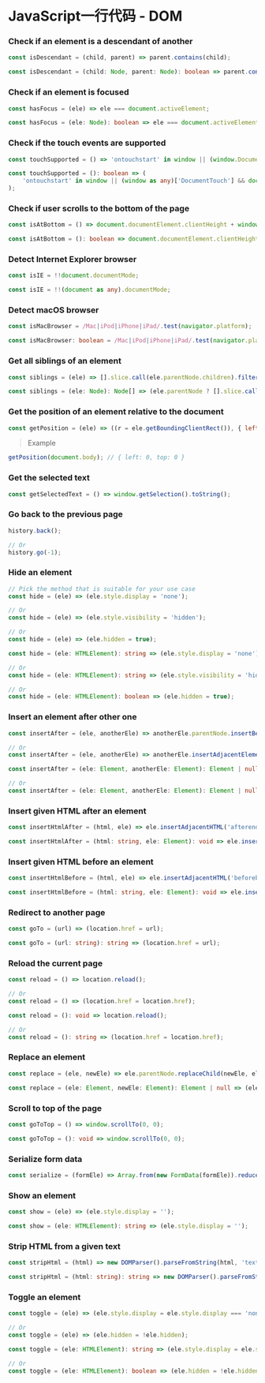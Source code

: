 # JavaScript一行代码 - DOM

### Check if an element is a descendant of another

<CodeGroup>

<CodeGroupItem title="js">

```js
const isDescendant = (child, parent) => parent.contains(child);
```

</CodeGroupItem>

<CodeGroupItem title="ts">

```ts
const isDescendant = (child: Node, parent: Node): boolean => parent.contains(child);
```

</CodeGroupItem>

</CodeGroup>

### Check if an element is focused

<CodeGroup>

<CodeGroupItem title="js">

```js
const hasFocus = (ele) => ele === document.activeElement;
```

</CodeGroupItem>

<CodeGroupItem title="ts">

```ts
const hasFocus = (ele: Node): boolean => ele === document.activeElement;
```

</CodeGroupItem>

</CodeGroup>

### Check if the touch events are supported

<CodeGroup>

<CodeGroupItem title="js">

```js
const touchSupported = () => 'ontouchstart' in window || (window.DocumentTouch && document instanceof window.DocumentTouch);
```

</CodeGroupItem>

<CodeGroupItem title="ts">

```ts
const touchSupported = (): boolean => (
    'ontouchstart' in window || (window as any)['DocumentTouch'] && document instanceof (window as any)['DocumentTouch']
);
```

</CodeGroupItem>

</CodeGroup>

### Check if user scrolls to the bottom of the page

<CodeGroup>

<CodeGroupItem title="js">

```js
const isAtBottom = () => document.documentElement.clientHeight + window.scrollY >= document.documentElement.scrollHeight;
```

</CodeGroupItem>

<CodeGroupItem title="ts">

```ts
const isAtBottom = (): boolean => document.documentElement.clientHeight + window.scrollY >= document.documentElement.scrollHeight;
```

</CodeGroupItem>

</CodeGroup>

### Detect Internet Explorer browser

<CodeGroup>

<CodeGroupItem title="js">

```js
const isIE = !!document.documentMode;
```

</CodeGroupItem>

<CodeGroupItem title="ts">

```ts
const isIE = !!(document as any).documentMode;
```

</CodeGroupItem>

</CodeGroup>

### Detect macOS browser

<CodeGroup>

<CodeGroupItem title="js">

```js
const isMacBrowser = /Mac|iPod|iPhone|iPad/.test(navigator.platform);
```

</CodeGroupItem>

<CodeGroupItem title="ts">

```ts
const isMacBrowser: boolean = /Mac|iPod|iPhone|iPad/.test(navigator.platform);
```

</CodeGroupItem>

</CodeGroup>

### Get all siblings of an element

<CodeGroup>

<CodeGroupItem title="js">

```js
const siblings = (ele) => [].slice.call(ele.parentNode.children).filter((child) => child !== ele);
```

</CodeGroupItem>

<CodeGroupItem title="ts">

```ts
const siblings = (ele: Node): Node[] => (ele.parentNode ? [].slice.call(ele.parentNode.children).filter((child) => child !== ele) : []);
```

</CodeGroupItem>

</CodeGroup>

### Get the position of an element relative to the document

<CodeGroup>

<CodeGroupItem title="js">

```js
const getPosition = (ele) => ((r = ele.getBoundingClientRect()), { left: r.left + window.scrollX, top: r.top + window.scrollY });
```

</CodeGroupItem>

</CodeGroup>

> Example

```js
getPosition(document.body); // { left: 0, top: 0 }
```

### Get the selected text

<CodeGroup>

<CodeGroupItem title="js">

```js
const getSelectedText = () => window.getSelection().toString();
```

</CodeGroupItem>

</CodeGroup>

### Go back to the previous page

<CodeGroup>

<CodeGroupItem title="js">

```js
history.back();

// Or
history.go(-1);
```

</CodeGroupItem>

</CodeGroup>

### Hide an element

<CodeGroup>

<CodeGroupItem title="js">

```js
// Pick the method that is suitable for your use case
const hide = (ele) => (ele.style.display = 'none');

// Or
const hide = (ele) => (ele.style.visibility = 'hidden');

// Or
const hide = (ele) => (ele.hidden = true);
```

</CodeGroupItem>

<CodeGroupItem title="ts">

```ts
const hide = (ele: HTMLElement): string => (ele.style.display = 'none');

// Or
const hide = (ele: HTMLElement): string => (ele.style.visibility = 'hidden');

// Or
const hide = (ele: HTMLElement): boolean => (ele.hidden = true);
```

</CodeGroupItem>

</CodeGroup>

### Insert an element after other one

<CodeGroup>

<CodeGroupItem title="js">

```js
const insertAfter = (ele, anotherEle) => anotherEle.parentNode.insertBefore(ele, anotherEle.nextSibling);

// Or
const insertAfter = (ele, anotherEle) => anotherEle.insertAdjacentElement('afterend', ele);
```

</CodeGroupItem>

<CodeGroupItem title="ts">

```ts
const insertAfter = (ele: Element, anotherEle: Element): Element | null => (anotherEle.parentNode ? anotherEle.parentNode.insertBefore(ele, anotherEle.nextSibling) : null);

// Or
const insertAfter = (ele: Element, anotherEle: Element): Element | null => anotherEle.insertAdjacentElement('afterend', ele);
```

</CodeGroupItem>

</CodeGroup>

### Insert given HTML after an element

<CodeGroup>

<CodeGroupItem title="js">

```js
const insertHtmlAfter = (html, ele) => ele.insertAdjacentHTML('afterend', html);
```

</CodeGroupItem>

<CodeGroupItem title="ts">

```ts
const insertHtmlAfter = (html: string, ele: Element): void => ele.insertAdjacentHTML('afterend', html);
```

</CodeGroupItem>

</CodeGroup>

### Insert given HTML before an element

<CodeGroup>

<CodeGroupItem title="js">

```js
const insertHtmlBefore = (html, ele) => ele.insertAdjacentHTML('beforebegin', html);
```

</CodeGroupItem>

<CodeGroupItem title="ts">

```ts
const insertHtmlBefore = (html: string, ele: Element): void => ele.insertAdjacentHTML('beforebegin', html);
```

</CodeGroupItem>

</CodeGroup>

### Redirect to another page

<CodeGroup>

<CodeGroupItem title="js">

```js
const goTo = (url) => (location.href = url);
```

</CodeGroupItem>

<CodeGroupItem title="ts">

```ts
const goTo = (url: string): string => (location.href = url);
```

</CodeGroupItem>

</CodeGroup>

### Reload the current page

<CodeGroup>

<CodeGroupItem title="js">

```js
const reload = () => location.reload();

// Or
const reload = () => (location.href = location.href);
```

</CodeGroupItem>

<CodeGroupItem title="ts">

```ts
const reload = (): void => location.reload();

// Or
const reload = (): string => (location.href = location.href);
```

</CodeGroupItem>

</CodeGroup>

### Replace an element

<CodeGroup>

<CodeGroupItem title="js">

```js
const replace = (ele, newEle) => ele.parentNode.replaceChild(newEle, ele);
```

</CodeGroupItem>

<CodeGroupItem title="ts">

```ts
const replace = (ele: Element, newEle: Element): Element | null => (ele.parentNode ? ele.parentNode.replaceChild(newEle, ele) : null);
```

</CodeGroupItem>

</CodeGroup>

### Scroll to top of the page

<CodeGroup>

<CodeGroupItem title="js">

```js
const goToTop = () => window.scrollTo(0, 0);
```

</CodeGroupItem>

<CodeGroupItem title="ts">

```ts
const goToTop = (): void => window.scrollTo(0, 0);
```

</CodeGroupItem>

</CodeGroup>

### Serialize form data

<CodeGroup>

<CodeGroupItem title="js">

```js
const serialize = (formEle) => Array.from(new FormData(formEle)).reduce((p, [k, v]) => Object.assign({}, p, { [k]: p[k] ? (Array.isArray(p[k]) ? p[k] : [p[k]]).concat(v) : v }), {});
```

</CodeGroupItem>

</CodeGroup>

### Show an element

<CodeGroup>

<CodeGroupItem title="js">

```js
const show = (ele) => (ele.style.display = '');
```

</CodeGroupItem>

<CodeGroupItem title="ts">

```ts
const show = (ele: HTMLElement): string => (ele.style.display = '');
```

</CodeGroupItem>

</CodeGroup>

### Strip HTML from a given text

<CodeGroup>

<CodeGroupItem title="js">

```js
const stripHtml = (html) => new DOMParser().parseFromString(html, 'text/html').body.textContent || '';
```

</CodeGroupItem>

<CodeGroupItem title="ts">

```ts
const stripHtml = (html: string): string => new DOMParser().parseFromString(html, 'text/html').body.textContent || '';
```

</CodeGroupItem>

</CodeGroup>

### Toggle an element

<CodeGroup>

<CodeGroupItem title="js">

```js
const toggle = (ele) => (ele.style.display = ele.style.display === 'none' ? 'block' : 'none');

// Or
const toggle = (ele) => (ele.hidden = !ele.hidden);
```

</CodeGroupItem>

<CodeGroupItem title="ts">

```ts
const toggle = (ele: HTMLElement): string => (ele.style.display = ele.style.display === 'none' ? 'block' : 'none');

// Or
const toggle = (ele: HTMLElement): boolean => (ele.hidden = !ele.hidden);
```

</CodeGroupItem>

</CodeGroup>